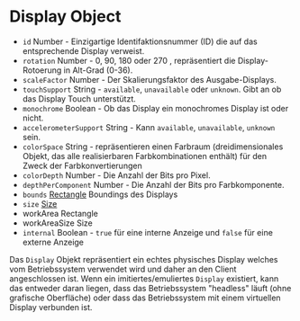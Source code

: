 # Display Object

* `id` Number - Einzigartige Identifaktionsnummer (ID) die auf das entsprechende Display verweist.
* `rotation` Number - 0, 90, 180 oder 270 , repräsentiert die Display-Rotoerung in Alt-Grad (0-36).
* `scaleFactor` Number - Der Skalierungsfaktor des Ausgabe-Displays.
* `touchSupport` String - `available`, `unavailable` oder `unknown`. Gibt an ob das Display Touch unterstützt.
* `monochrome` Boolean - Ob das Display ein monochromes Display ist oder nicht.
* `accelerometerSupport` String - Kann `available`, `unavailable`, `unknown` sein.
* `colorSpace` String - repräsentieren einen Farbraum (dreidimensionales Objekt, das alle realisierbaren Farbkombinationen enthält) für den Zweck der Farbkonvertierungen
* `colorDepth` Number - Die Anzahl der Bits pro Pixel.
* `depthPerComponent` Number - Die Anzahl der Bits pro Farbkomponente.
* `bounds` [Rectangle](rectangle.md) Boundings des Displays
* `size` [Size](size.md)
* workArea Rectangle
* workAreaSize Size
* `internal` Boolean - `true` für eine interne Anzeige und `false` für eine externe Anzeige

Das `Display` Objekt repräsentiert ein echtes physisches Display welches vom Betriebssystem verwendet wird und daher an den Client angeschlossen ist. Wenn ein imitiertes/emuliertes `Display` existiert, kann das entweder daran liegen, dass das Betriebssystem "headless" läuft (ohne grafische Oberfläche) oder dass das Betriebssystem mit einem virtuellen Display verbunden ist.